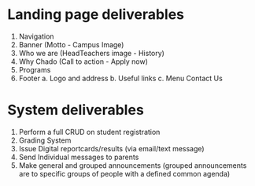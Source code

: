 # Landing page deliverables
1. Navigation
2. Banner (Motto - Campus Image)
3. Who we are (HeadTeachers image - History)
4. Why Chado (Call to action - Apply now)
5. Programs
6. Footer
    a. Logo and address
    b. Useful links
    c. Menu
    Contact Us
# System deliverables
1. Perform a full CRUD on student registration
2. Grading System
3. Issue Digital reportcards/results (via email/text message)
4. Send Individual messages to parents
5. Make general and grouped announcements
    (grouped announcements are to specific groups of people with a defined common agenda)
